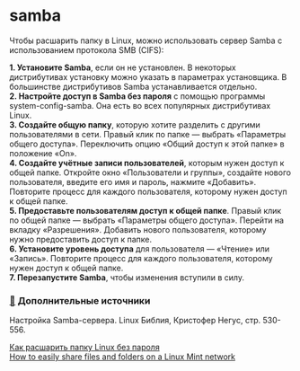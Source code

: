 # samba

Чтобы расшарить папку в Linux, можно использовать сервер Samba с использованием протокола SMB (CIFS):

**1. Установите Samba**, если он не установлен. В некоторых дистрибутивах установку можно указать в параметрах установщика. В большинстве дистрибутивов Samba устанавливается отдельно.  
**2. Настройте доступ в Samba без пароля** с помощью программы system-config-samba. Она есть во всех популярных дистрибутивах Linux.  
**3. Создайте общую папку**, которую хотите разделить с другими пользователями в сети. Правый клик по папке — выбрать «Параметры общего доступа». Переключить опцию «Общий доступ к этой папке» в положение «On».  
**4. Создайте учётные записи пользователей**, которым нужен доступ к общей папке. Откройте окно «Пользователи и группы», создайте нового пользователя, введите его имя и пароль, нажмите «Добавить». Повторите процесс для каждого пользователя, которому нужен доступ к общей папке.  
**5. Предоставьте пользователям доступ к общей папке**. Правый клик по общей папке — выбрать «Параметры общего доступа». Перейти на вкладку «Разрешения». Добавить нового пользователя, которому нужно предоставить доступ к папке.  
**6. Установите уровень доступа** для пользователя — «Чтение» или «Запись». Повторите процесс для каждого пользователя, которому нужен доступ к общей папке.  
**7. Перезапустите Samba**, чтобы изменения вступили в силу.   


### [:diamond_shape_with_a_dot_inside:](#toc) <a name='recommended_sources'>Дополнительные источники</a>

Настройка Samba-сервера. Linux Библия, Кристофер Негус, стр. 530-556.

[Как расшарить папку Linux без пароля](https://ru.d-ws.biz/articles/linux-share-files-samba.shtml)  
[How to easily share files and folders on a Linux Mint network](https://www.fosslinux.com/103443/how-to-easily-share-files-and-folders-on-a-linux-mint-network.htm)
